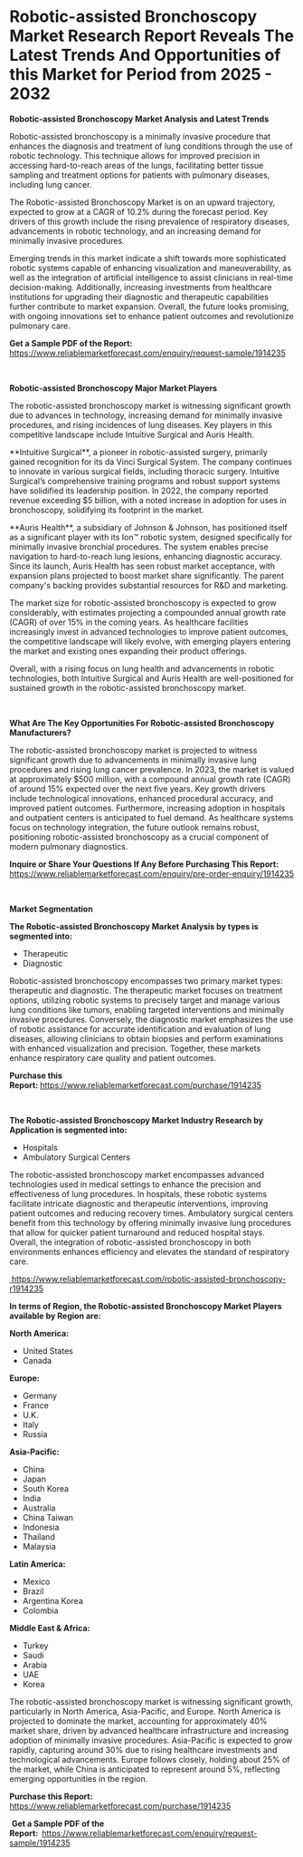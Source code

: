 <p><h1>Robotic-assisted Bronchoscopy Market Research Report Reveals The Latest Trends And Opportunities of this Market for Period from 2025 - 2032</h1></p><p><strong>Robotic-assisted Bronchoscopy Market Analysis and Latest Trends</strong></p>
<p><p>Robotic-assisted bronchoscopy is a minimally invasive procedure that enhances the diagnosis and treatment of lung conditions through the use of robotic technology. This technique allows for improved precision in accessing hard-to-reach areas of the lungs, facilitating better tissue sampling and treatment options for patients with pulmonary diseases, including lung cancer.</p><p>The Robotic-assisted Bronchoscopy Market is on an upward trajectory, expected to grow at a CAGR of 10.2% during the forecast period. Key drivers of this growth include the rising prevalence of respiratory diseases, advancements in robotic technology, and an increasing demand for minimally invasive procedures. </p><p>Emerging trends in this market indicate a shift towards more sophisticated robotic systems capable of enhancing visualization and maneuverability, as well as the integration of artificial intelligence to assist clinicians in real-time decision-making. Additionally, increasing investments from healthcare institutions for upgrading their diagnostic and therapeutic capabilities further contribute to market expansion. Overall, the future looks promising, with ongoing innovations set to enhance patient outcomes and revolutionize pulmonary care.</p></p>
<p><strong>Get a Sample PDF of the Report:&nbsp;</strong> <a href="https://www.reliablemarketforecast.com/enquiry/request-sample/1914235?utm_campaign=1897&utm_medium=2&utm_source=Github&utm_content=ia&utm_term=16042025&utm_id=robotic-assisted-bronchoscopy">https://www.reliablemarketforecast.com/enquiry/request-sample/1914235</a></p>
<p>&nbsp;</p>
<p><strong>Robotic-assisted Bronchoscopy Major Market Players</strong></p>
<p><p>The robotic-assisted bronchoscopy market is witnessing significant growth due to advances in technology, increasing demand for minimally invasive procedures, and rising incidences of lung diseases. Key players in this competitive landscape include Intuitive Surgical and Auris Health.</p><p>**Intuitive Surgical**, a pioneer in robotic-assisted surgery, primarily gained recognition for its da Vinci Surgical System. The company continues to innovate in various surgical fields, including thoracic surgery. Intuitive Surgical’s comprehensive training programs and robust support systems have solidified its leadership position. In 2022, the company reported revenue exceeding $5 billion, with a noted increase in adoption for uses in bronchoscopy, solidifying its footprint in the market.</p><p>**Auris Health**, a subsidiary of Johnson & Johnson, has positioned itself as a significant player with its Ion™ robotic system, designed specifically for minimally invasive bronchial procedures. The system enables precise navigation to hard-to-reach lung lesions, enhancing diagnostic accuracy. Since its launch, Auris Health has seen robust market acceptance, with expansion plans projected to boost market share significantly. The parent company's backing provides substantial resources for R&D and marketing.</p><p>The market size for robotic-assisted bronchoscopy is expected to grow considerably, with estimates projecting a compounded annual growth rate (CAGR) of over 15% in the coming years. As healthcare facilities increasingly invest in advanced technologies to improve patient outcomes, the competitive landscape will likely evolve, with emerging players entering the market and existing ones expanding their product offerings. </p><p>Overall, with a rising focus on lung health and advancements in robotic technologies, both Intuitive Surgical and Auris Health are well-positioned for sustained growth in the robotic-assisted bronchoscopy market.</p></p>
<p>&nbsp;</p>
<p><strong>What Are The Key Opportunities For Robotic-assisted Bronchoscopy Manufacturers?</strong></p>
<p><p>The robotic-assisted bronchoscopy market is projected to witness significant growth due to advancements in minimally invasive lung procedures and rising lung cancer prevalence. In 2023, the market is valued at approximately $500 million, with a compound annual growth rate (CAGR) of around 15% expected over the next five years. Key growth drivers include technological innovations, enhanced procedural accuracy, and improved patient outcomes. Furthermore, increasing adoption in hospitals and outpatient centers is anticipated to fuel demand. As healthcare systems focus on technology integration, the future outlook remains robust, positioning robotic-assisted bronchoscopy as a crucial component of modern pulmonary diagnostics.</p></p>
<p><strong>Inquire or Share Your Questions If Any Before Purchasing This Report:</strong> <a href="https://www.reliablemarketforecast.com/enquiry/pre-order-enquiry/1914235?utm_campaign=1897&utm_medium=2&utm_source=Github&utm_content=ia&utm_term=16042025&utm_id=robotic-assisted-bronchoscopy">https://www.reliablemarketforecast.com/enquiry/pre-order-enquiry/1914235</a></p>
<p>&nbsp;</p>
<p><strong>Market Segmentation</strong></p>
<p><strong>The Robotic-assisted Bronchoscopy Market Analysis by types is segmented into:</strong></p>
<p><ul><li>Therapeutic</li><li>Diagnostic</li></ul></p>
<p><p>Robotic-assisted bronchoscopy encompasses two primary market types: therapeutic and diagnostic. The therapeutic market focuses on treatment options, utilizing robotic systems to precisely target and manage various lung conditions like tumors, enabling targeted interventions and minimally invasive procedures. Conversely, the diagnostic market emphasizes the use of robotic assistance for accurate identification and evaluation of lung diseases, allowing clinicians to obtain biopsies and perform examinations with enhanced visualization and precision. Together, these markets enhance respiratory care quality and patient outcomes.</p></p>
<p><strong>Purchase this Report:&nbsp;</strong><a href="https://www.reliablemarketforecast.com/purchase/1914235?utm_campaign=1897&utm_medium=2&utm_source=Github&utm_content=ia&utm_term=16042025&utm_id=robotic-assisted-bronchoscopy">https://www.reliablemarketforecast.com/purchase/1914235</a></p>
<p>&nbsp;</p>
<p><strong>The Robotic-assisted Bronchoscopy Market Industry Research by Application is segmented into:</strong></p>
<p><ul><li>Hospitals</li><li>Ambulatory Surgical Centers</li></ul></p>
<p><p>The robotic-assisted bronchoscopy market encompasses advanced technologies used in medical settings to enhance the precision and effectiveness of lung procedures. In hospitals, these robotic systems facilitate intricate diagnostic and therapeutic interventions, improving patient outcomes and reducing recovery times. Ambulatory surgical centers benefit from this technology by offering minimally invasive lung procedures that allow for quicker patient turnaround and reduced hospital stays. Overall, the integration of robotic-assisted bronchoscopy in both environments enhances efficiency and elevates the standard of respiratory care.</p></p>
<p><a href="https://www.reliablemarketforecast.com/robotic-assisted-bronchoscopy-r1914235?utm_campaign=1897&utm_medium=2&utm_source=Github&utm_content=ia&utm_term=16042025&utm_id=robotic-assisted-bronchoscopy">&nbsp;https://www.reliablemarketforecast.com/robotic-assisted-bronchoscopy-r1914235</a></p>
<p><strong>In terms of Region, the Robotic-assisted Bronchoscopy Market Players available by Region are:</strong></p>
<p>
    <p> <strong> North America: </strong>
        <ul>
            <li>United States</li>
            <li>Canada</li>
        </ul>
        </p> 
    <p> <strong> Europe: </strong>
        <ul>
            <li>Germany</li>
            <li>France</li>
            <li>U.K.</li>
            <li>Italy</li>
            <li>Russia</li>
        </ul>
        </p> 
    <p> <strong> Asia-Pacific: </strong>
        <ul>
            <li>China</li>
            <li>Japan</li>
            <li>South Korea</li>
            <li>India</li>
            <li>Australia</li>
            <li>China Taiwan</li>
            <li>Indonesia</li>
            <li>Thailand</li>
            <li>Malaysia</li>
        </ul>
        </p> 
    <p> <strong> Latin America: </strong>
        <ul>
            <li>Mexico</li>
            <li>Brazil</li>
            <li>Argentina Korea</li>
            <li>Colombia</li>
        </ul>
        </p> 
    <p> <strong> Middle East & Africa: </strong>
        <ul>
            <li>Turkey</li>
            <li>Saudi</li>
            <li>Arabia</li>
            <li>UAE</li>
            <li>Korea</li>
        </ul>
    </p>
    </p>
<p><p>The robotic-assisted bronchoscopy market is witnessing significant growth, particularly in North America, Asia-Pacific, and Europe. North America is projected to dominate the market, accounting for approximately 40% market share, driven by advanced healthcare infrastructure and increasing adoption of minimally invasive procedures. Asia-Pacific is expected to grow rapidly, capturing around 30% due to rising healthcare investments and technological advancements. Europe follows closely, holding about 25% of the market, while China is anticipated to represent around 5%, reflecting emerging opportunities in the region.</p></p>
<p><strong>Purchase this Report: </strong><a href="https://www.reliablemarketforecast.com/purchase/1914235?utm_campaign=1897&utm_medium=2&utm_source=Github&utm_content=ia&utm_term=16042025&utm_id=robotic-assisted-bronchoscopy">https://www.reliablemarketforecast.com/purchase/1914235</a></p>
<p>&nbsp;<strong>Get a Sample PDF of the Report:&nbsp;&nbsp;</strong><a href="https://www.reliablemarketforecast.com/enquiry/request-sample/1914235?utm_campaign=1897&utm_medium=2&utm_source=Github&utm_content=ia&utm_term=16042025&utm_id=robotic-assisted-bronchoscopy">https://www.reliablemarketforecast.com/enquiry/request-sample/1914235</a></p>
<p><strong></strong></p>
<p><p></p><p></p><p></p></p>